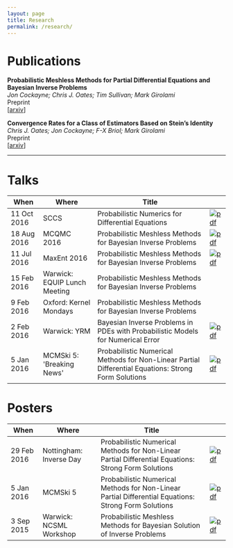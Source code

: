 ```yaml
---
layout: page
title: Research
permalink: /research/
---
```


# Publications

**Probabilistic Meshless Methods for Partial Differential Equations and Bayesian Inverse Problems**  
*Jon Cockayne; Chris J. Oates; Tim Sullivan; Mark Girolami*  
Preprint  
\[[arxiv](http://arxiv.org/abs/1605.07811)\]

**Convergence Rates for a Class of Estimators Based on Stein’s Identity**  
*Chris J. Oates; Jon Cockayne; F-X Briol; Mark Girolami*  
Preprint   
\[[arxiv](http://arxiv.org/abs/1603.03220)\]

---

# Talks

| **When**		 | **Where**		| **Title**		|            |
|----------------|------------------|---------------|------------|
| 11 Oct 2016    | SCCS					| Probabilistic Numerics for Differential Equations | [![pdf]({{site.baseurl}}/images/pdf.png)]({{site.baseurl}}/resources/2016-10-11_sccs.pdf) |
| 18 Aug 2016    | MCQMC 2016					| Probabilistic Meshless Methods for Bayesian Inverse Problems | [![pdf]({{site.baseurl}}/images/pdf.png)]({{site.baseurl}}/resources/Jon_MCQMC.pdf) |
| 11 Jul 2016    | MaxEnt 2016					| Probabilistic Meshless Methods for Bayesian Inverse Problems | [![pdf]({{site.baseurl}}/images/pdf.png)]({{site.baseurl}}/resources/MaxEnt_2016.pdf) |
| 15 Feb 2016    | Warwick: EQUIP Lunch Meeting	| Probabilistic Meshless Methods for Bayesian Inverse Problems | 
| 9 Feb 2016     | Oxford: Kernel Mondays		| Probabilistic Meshless Methods for Bayesian Inverse Problems |
| 2 Feb 2016     | Warwick: YRM					| Bayesian Inverse Problems in PDEs with Probabilistic Models for Numerical Error | [![pdf]({{site.baseurl}}/images/pdf.png)]({{site.baseurl}}/resources/2016_02_02_YRM.pdf) |
| 5 Jan 2016	 | MCMSki 5: 'Breaking News'	| Probabilistic Numerical Methods for Non-Linear Partial Differential Equations: Strong Form Solutions | [![pdf]({{site.baseurl}}/images/pdf.png)]({{site.baseurl}}/resources/MCMSki_ProbNum_PDEs.pdf) |

# Posters

| **When**		 | **Where**		| **Title**		|            |
|----------------|------------------|---------------|------------|
| 29 Feb 2016	 |	Nottingham: Inverse Day | Probabilistic Numerical Methods for Non-Linear Partial Differential Equations: Strong Form Solutions | [![pdf]({{site.baseurl}}/images/pdf.png)]({{site.baseurl}}/resources/MCMSki-Poster-Portrait.pdf) |
| 5 Jan 2016     | MCMSki 5					| Probabilistic Numerical Methods for Non-Linear Partial Differential Equations: Strong Form Solutions | [![pdf]({{site.baseurl}}/images/pdf.png)]({{site.baseurl}}/resources/MCMSki-Poster-Portrait.pdf) |
| 3 Sep 2015     | Warwick: NCSML Workshop  | Probabilistic Meshless Methods for Bayesian Solution of Inverse Problems | [![pdf]({{site.baseurl}}/images/pdf.png)]({{site.baseurl}}/resources/NCSML2015.pdf) |

